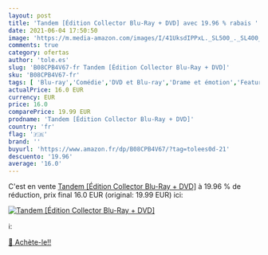 ```yaml
---
layout: post
title: 'Tandem [Édition Collector Blu-Ray + DVD] avec 19.96 % rabais '
date: 2021-06-04 17:50:50
image: 'https://m.media-amazon.com/images/I/41UksdIPPxL._SL500_._SL400_.jpg'
comments: true
category: ofertas
author: 'tole.es'
slug: 'B08CPB4V67-fr Tandem [Édition Collector Blu-Ray + DVD]'
sku: 'B08CPB4V67-fr'
tags: [ 'Blu-ray','Comédie','DVD et Blu-ray','Drame et émotion','Featured Categories','Films', ]
actualPrice: 16.0 EUR
currency: EUR
price: 16.0
comparePrice: 19.99 EUR
prodname: 'Tandem [Édition Collector Blu-Ray + DVD]'
country: 'fr'
flag: '🇫🇷'
brand: ''
buyurl: 'https://www.amazon.fr/dp/B08CPB4V67/?tag=tolees0d-21'
descuento: '19.96'
average: '16.0'
---
```


C'est en vente [Tandem [Édition Collector Blu-Ray + DVD]](https://www.amazon.fr/dp/B08CPB4V67/?tag=tolees0d-21)  à  19.96 % de réduction, prix final  16.0 EUR (original: 19.99 EUR) ici:

[![Tandem [Édition Collector Blu-Ray + DVD]](https://m.media-amazon.com/images/I/41UksdIPPxL._SL500_._SL400_.jpg)](https://www.amazon.fr/dp/B08CPB4V67/?tag=tolees0d-21)

ℹ️:


[🛒 Achète-le!!](https://www.amazon.fr/dp/B08CPB4V67/?tag=tolees0d-21)
